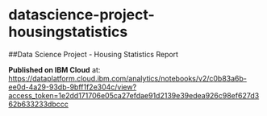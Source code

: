 # datascience-project-housingstatistics
##Data Science Project - Housing Statistics Report

**Published on IBM Cloud** at: https://dataplatform.cloud.ibm.com/analytics/notebooks/v2/c0b83a6b-ee0d-4a29-93db-9bff1f2e304c/view?access_token=1e2dd171706e05ca27efdae91d2139e39edea926c98ef627d362b633233dbccc

